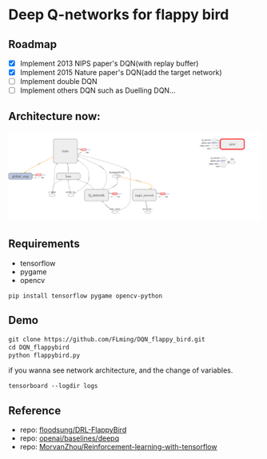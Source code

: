 # Deep Q-networks for flappy bird
## Roadmap
- [x] Implement 2013 NIPS paper's DQN(with replay buffer)
- [x] Implement 2015 Nature paper's DQN(add the target network)
- [ ] Implement double DQN
- [ ] Implement others DQN such as Duelling DQN...
## Architecture now: 
![architecture](assets/architecture.png)
## Requirements
- tensorflow
- pygame
- opencv
``` shell
pip install tensorflow pygame opencv-python
```
## Demo
``` shell
git clone https://github.com/FLming/DQN_flappy_bird.git
cd DQN_flappybird
python flappybird.py
```
if you wanna see network architecture, and the change of variables.
``` shell
tensorboard --logdir logs
```
## Reference
- repo: [floodsung/DRL-FlappyBird](https://github.com/floodsung/DRL-FlappyBird)
- repo: [openai/baselines/deepq](https://github.com/openai/baselines/tree/master/baselines/deepq)
- repo: [MorvanZhou/Reinforcement-learning-with-tensorflow](https://github.com/MorvanZhou/Reinforcement-learning-with-tensorflow)